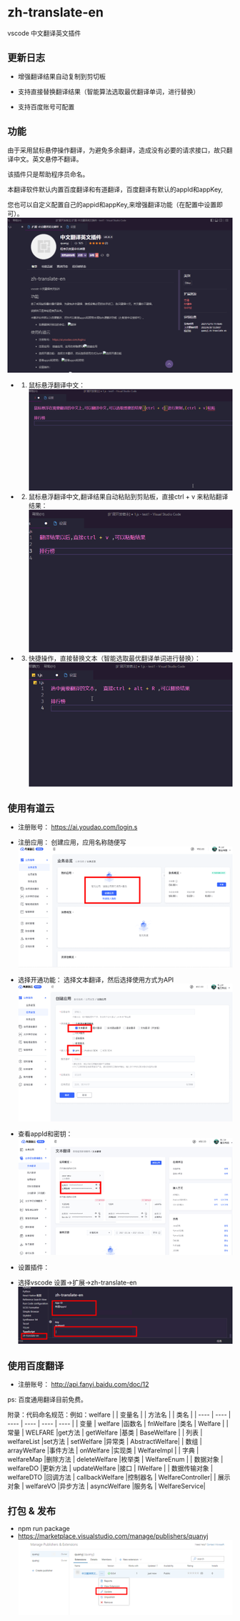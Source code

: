 # zh-translate-en
vscode 中文翻译英文插件

## 更新日志
- 增强翻译结果自动复制到剪切板

- 支持直接替换翻译结果（智能算法选取最优翻译单词，进行替换）
  
- 支持百度账号可配置
## 功能

由于采用鼠标悬停操作翻译，为避免多余翻译，造成没有必要的请求接口，故只翻译中文。英文悬停不翻译。

该插件只是帮助程序员命名。

本翻译软件默认内置百度翻译和有道翻译，百度翻译有默认的appId和appKey,

您也可以自定义配置自己的appid和appKey,来增强翻译功能（在配置中设置即可）。
![翻译](截图/v4.gif)


- 1. 鼠标悬浮翻译中文：
![悬浮翻译](截图/v1.gif)

- 2. 鼠标悬浮翻译中文,翻译结果自动粘贴到剪贴板，直接ctrl + v 来粘贴翻译结果：
![剪切板复制结果翻译](截图/v2.gif)

- 3. 快捷操作，直接替换文本（智能选取最优翻译单词进行替换）：
![快捷操作](截图/v3.gif)


## 使用有道云

- 注册账号：
https://ai.youdao.com/login.s

- 注册应用：
创建应用，应用名称随便写
![创建应用](截图/yd1.png)

- 选择开通功能：
选择文本翻译，然后选择使用方式为API
![选择开通功能](截图/yd2.png)
- 查看appId和密钥：
  ![查看appId和密钥](截图/yd3.png)
- 设置插件：
- 选择vscode 设置->扩展->zh-translate-en
 ![配置](截图/yd45.png)


## 使用百度翻译
- 注册账号：
http://api.fanyi.baidu.com/doc/12

ps: 百度通用翻译目前免费。



附录：代码命名规范：例如：welfare
|         | 变量名          |           | 方法名  |        | 类名  |
|  ----   | ----           |  ----     | ----   |  ----  | ----  |
| 变量     | welfare        |函数名      | fnWelfare  |类名     | Welfare |
| 常量     | WELFARE        |get方法     | getWelfare  |基类     | BaseWelfare |
| 列表     | welfareList    |set方法      | setWelfare  |异常类     | AbstractWelfare|
| 数组     | arrayWelfare   |事件方法     | onWelfare  |实现类     | WelfareImpl |
| 字典     | welfareMap   |删除方法     | deleteWelfare  |枚举类     | WelfareEnum |
| 数据对象     | welfareDO   |更新方法     | updateWelfare  |接口     | IWelfare |
| 数据传输对象     | welfareDTO   |回调方法     | callbackWelfare  |控制器名     | WelfareController|
| 展示对象     | welfareVO   |异步方法     | asyncWelfare  |服务名     | WelfareService|


## 打包 & 发布
- npm run package
- https://marketplace.visualstudio.com/manage/publishers/quanyj
 ![推送插件](截图/push.png)







